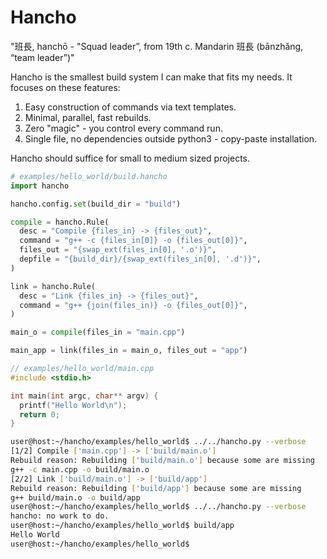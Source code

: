 # Hancho

"班長, hanchō - "Squad leader”, from 19th c. Mandarin 班長 (bānzhǎng, “team leader”)"

Hancho is the smallest build system I can make that fits my needs.
It focuses on these features:

1. Easy construction of commands via text templates.
2. Minimal, parallel, fast rebuilds.
3. Zero "magic" - you control every command run.
4. Single file, no dependencies outside python3 - copy-paste installation.

Hancho should suffice for small to medium sized projects.

```py
# examples/hello_world/build.hancho
import hancho

hancho.config.set(build_dir = "build")

compile = hancho.Rule(
  desc = "Compile {files_in} -> {files_out}",
  command = "g++ -c {files_in[0]} -o {files_out[0]}",
  files_out = "{swap_ext(files_in[0], '.o')}",
  depfile = "{build_dir}/{swap_ext(files_in[0], '.d')}",
)

link = hancho.Rule(
  desc = "Link {files_in} -> {files_out}",
  command = "g++ {join(files_in)} -o {files_out[0]}",
)

main_o = compile(files_in = "main.cpp")

main_app = link(files_in = main_o, files_out = "app")
```
```cpp
// examples/hello_world/main.cpp
#include <stdio.h>

int main(int argc, char** argv) {
  printf("Hello World\n");
  return 0;
}
```

```sh
user@host:~/hancho/examples/hello_world$ ../../hancho.py --verbose
[1/2] Compile ['main.cpp'] -> ['build/main.o']
Rebuild reason: Rebuilding ['build/main.o'] because some are missing
g++ -c main.cpp -o build/main.o
[2/2] Link ['build/main.o'] -> ['build/app']
Rebuild reason: Rebuilding ['build/app'] because some are missing
g++ build/main.o -o build/app
user@host:~/hancho/examples/hello_world$ ../../hancho.py --verbose
hancho: no work to do.
user@host:~/hancho/examples/hello_world$ build/app
Hello World
user@host:~/hancho/examples/hello_world$
```
